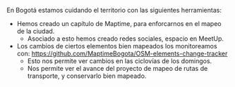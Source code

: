 En Bogotá estamos cuidando el territorio con las siguientes herramientas:

* Hemos creado un capítulo de Maptime, para enforcarnos en el mapeo de la ciudad.
  * Asociado a esto hemos creado redes sociales, espacio en MeetUp.
* Los cambios de ciertos elementos bien mapeados los monitoreamos con: https://github.com/MaptimeBogota/OSM-elements-change-tracker
  * Esto nos permite ver cambios en las ciclovías de los domingos.
  * Nos permite ver el avance del proyecto de mapeo de rutas de transporte, y conservarlo bien mapeado.
